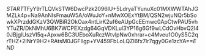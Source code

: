 $START$TFyY9rTLQVkSTW6DwcPzk2096lU+5LdryaTYunuXc01MXWWTAhJGMZLk4p+Na9AnNIsFmauW5A/oWuJoY+nMwXOExYtBM/QSN2wjuNQr5bSowkXPrzddGKzV3QWBiR2OkOax4ntLirK2uf6eAUpGcEEmwc0ApCtwPAU5vhYTuZR/DkNMhU6BK7WCPEXzdg64GqVDKLul3YP16g6Gf9wLCdOvHbvQ2l40JBjglUszVI5q+Apxw6BC3UEboXuRczWtvlpNw0xhrar+c4Mveu1O0yS5C2qrTHZ+2INrY9H2+RAtsM0JGFIlgp+YV459FbLoLQZl6fx7lr7qgy0Ge1zcYA==$END$